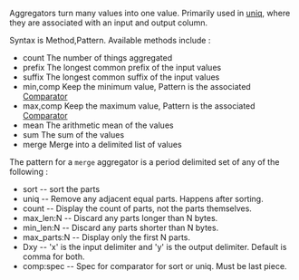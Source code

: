 Aggregators turn many values into one value. Primarily used in [uniq](uniq.md), where they are associated with an input and output column.

Syntax is Method,Pattern. Available methods include :

* count       The number of things aggregated
* prefix      The longest common prefix of the input values
* suffix      The longest common suffix of the input values
* min,comp    Keep the minimum value, Pattern is the associated [Comparator](Comparator.md)
* max,comp    Keep the maximum value, Pattern is the associated [Comparator](Comparator.md)
* mean        The arithmetic mean of the values
* sum         The sum of the values
* merge       Merge into a delimited list of values

The pattern for a `merge` aggregator is a period delimited set of any of the following :
* sort        --  sort the parts
* uniq        -- Remove any adjacent equal parts. Happens after sorting.
* count       -- Display the count of parts, not the parts themselves.
* max_len:N   -- Discard any parts longer than N bytes.
* min_len:N   -- Discard any parts shorter than N bytes.
* max_parts:N -- Display only the first N parts.
* Dxy         -- 'x' is the input delimiter and 'y' is the output delimiter. Default is comma for both.
* comp:spec   -- Spec for comparator for sort or uniq. Must be last piece.
